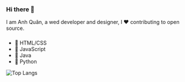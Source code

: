 ### Hi there 👋

I am Anh Quân, a wed developer and designer, I :heart: contributing to open source.

###

- :green_apple: HTML/CSS
- :lemon: JavaScript
- :apple: Java
- :grapes: Python

![Top Langs](https://github-readme-stats.vercel.app/api/top-langs/?username=anhquanngo&show_icons=true&theme=radical)
<!--
**anhquanngo/anhquanngo** is a ✨ _special_ ✨ repository because its `README.md` (this file) appears on your GitHub profile.

Here are some ideas to get you started:

- 🔭 I’m currently working on ...
- 🌱 I’m currently learning ...
- 👯 I’m looking to collaborate on ...
- 🤔 I’m looking for help with ...
- 💬 Ask me about ...
- 📫 How to reach me: ...
- 😄 Pronouns: ...
- ⚡ Fun fact: ...
-->
